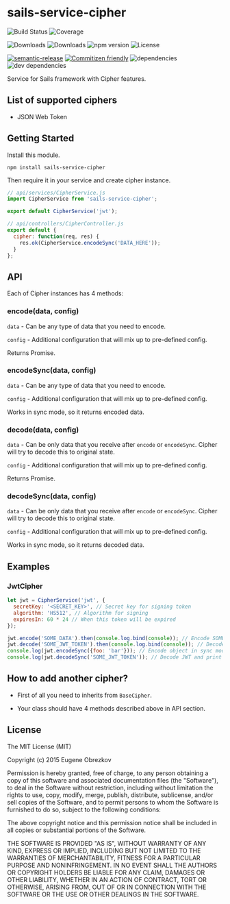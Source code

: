 # sails-service-cipher

![Build Status](https://img.shields.io/travis/ghaiklor/sails-service-cipher.svg)
![Coverage](https://img.shields.io/coveralls/ghaiklor/sails-service-cipher.svg)

![Downloads](https://img.shields.io/npm/dm/sails-service-cipher.svg)
![Downloads](https://img.shields.io/npm/dt/sails-service-cipher.svg)
![npm version](https://img.shields.io/npm/v/sails-service-cipher.svg)
![License](https://img.shields.io/npm/l/sails-service-cipher.svg)

[![semantic-release](https://img.shields.io/badge/%20%20%F0%9F%93%A6%F0%9F%9A%80-semantic--release-e10079.svg)](https://github.com/semantic-release/semantic-release)
[![Commitizen friendly](https://img.shields.io/badge/commitizen-friendly-brightgreen.svg)](http://commitizen.github.io/cz-cli/)
![dependencies](https://img.shields.io/david/ghaiklor/sails-service-cipher.svg)
![dev dependencies](https://img.shields.io/david/dev/ghaiklor/sails-service-cipher.svg)

Service for Sails framework with Cipher features.

## List of supported ciphers

- JSON Web Token

## Getting Started

Install this module.

```shell
npm install sails-service-cipher
```

Then require it in your service and create cipher instance.

```javascript
// api/services/CipherService.js
import CipherService from 'sails-service-cipher';

export default CipherService('jwt');

// api/controllers/CipherController.js
export default {
  cipher: function(req, res) {
    res.ok(CipherService.encodeSync('DATA_HERE'));
  }
};
```

## API

Each of Cipher instances has 4 methods:

### encode(data, config)

`data` - Can be any type of data that you need to encode.

`config` - Additional configuration that will mix up to pre-defined config.

Returns Promise.

### encodeSync(data, config)

`data` - Can be any type of data that you need to encode.

`config` - Additional configuration that will mix up to pre-defined config.

Works in sync mode, so it returns encoded data.

### decode(data, config)

`data` - Can be only data that you receive after `encode` or `encodeSync`. Cipher will try to decode this to original state.

`config` - Additional configuration that will mix up to pre-defined config.

Returns Promise.

### decodeSync(data, config)

`data` - Can be only data that you receive after `encode` or `encodeSync`. Cipher will try to decode this to original state.

`config` - Additional configuration that will mix up to pre-defined config.

Works in sync mode, so it returns decoded data.

## Examples

### JwtCipher

```javascript
let jwt = CipherService('jwt', {
  secretKey: '<SECRET_KEY>', // Secret key for signing token
  algorithm: 'HS512', // Algorithm for signing
  expiresIn: 60 * 24 // When this token will be expired
});

jwt.encode('SOME_DATA').then(console.log.bind(console)); // Encode SOME_DATA and print to console
jwt.decode('SOME_JWT_TOKEN').then(console.log.bind(console)); // Decode some token and print to console
console.log(jwt.encodeSync({foo: 'bar'})); // Encode object in sync mode and print to console JWT
console.log(jwt.decodeSync('SOME_JWT_TOKEN')); // Decode JWT and print to console result
```

## How to add another cipher?

- First of all you need to inherits from `BaseCipher`.

- Your class should have 4 methods described above in API section.

## License

The MIT License (MIT)

Copyright (c) 2015 Eugene Obrezkov

Permission is hereby granted, free of charge, to any person obtaining a copy
of this software and associated documentation files (the "Software"), to deal
in the Software without restriction, including without limitation the rights
to use, copy, modify, merge, publish, distribute, sublicense, and/or sell
copies of the Software, and to permit persons to whom the Software is
furnished to do so, subject to the following conditions:

The above copyright notice and this permission notice shall be included in all
copies or substantial portions of the Software.

THE SOFTWARE IS PROVIDED "AS IS", WITHOUT WARRANTY OF ANY KIND, EXPRESS OR
IMPLIED, INCLUDING BUT NOT LIMITED TO THE WARRANTIES OF MERCHANTABILITY,
FITNESS FOR A PARTICULAR PURPOSE AND NONINFRINGEMENT. IN NO EVENT SHALL THE
AUTHORS OR COPYRIGHT HOLDERS BE LIABLE FOR ANY CLAIM, DAMAGES OR OTHER
LIABILITY, WHETHER IN AN ACTION OF CONTRACT, TORT OR OTHERWISE, ARISING FROM,
OUT OF OR IN CONNECTION WITH THE SOFTWARE OR THE USE OR OTHER DEALINGS IN THE
SOFTWARE.
